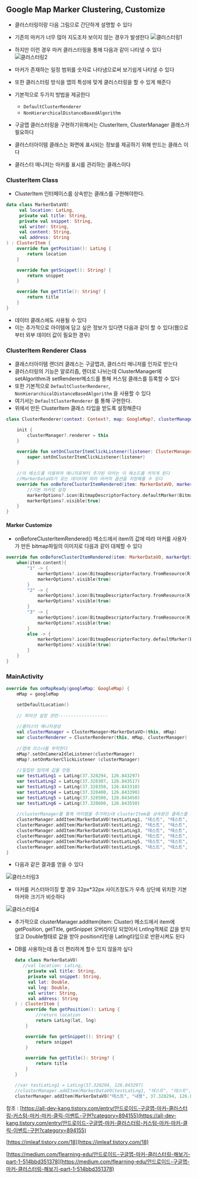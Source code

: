 ## Google Map Marker Clustering, Customize
- 클러스터링이랑 다음 그림으로 간단하게 설명할 수 있다
- 기존의 마커가 너무 많아 지도조차 보이지 않는 경우가 발생한다
![클러스터링1](image/클러스터링1.JPG)
- 하지만 이런 경우 마커 클러스터링을 통해 다음과 같이 나타낼 수 있다
![클러스터링2](image/클러스터링2.JPG)

- 마커가 존재하는 일정 범위를 숫자로 나타냄으로써 보기쉽게 나타낼 수 있다
- 또한 클러스터링 방식을 앱의 특성에 맞게 클러스터링을 할 수 있게 해준다
- 기본적으로 두가지 방법을 제공한다
	- `DefaultClusterRenderer`
	- `NonHierarchicalDistanceBasedAlgorithm` 

- 구글맵 클러스터링을 구현하기위해서는 ClusterItem, ClusterManager 클래스가필요하다
- 클러스터아이템 클래스는 화면에 표시되는 정보를 제공하기 위해 만드는 클래스 이다
- 클러스터 매니저는 마커를 표시를 관리하는 클래스이다

  
### ClusterItem Class
- ClusterItem 인터페이스를 상속받는 클래스를 구현해야한다.
```kotlin
data class MarkerDataVO(
     val location: LatLng,
     private val title: String,
     private val snippet: String,
     val writer: String,
     val content: String,
     val address: String
) : ClusterItem {
    override fun getPosition(): LatLng {
        return location
    }

    override fun getSnippet(): String? {
        return snippet
    }

    override fun getTitle(): String? {
        return title
    }
}
```
- 데이터 클래스에도 사용될 수 있다
- 이는 추가적으로 아이템에 담고 싶은 정보가 있다면 다음과 같이 할 수 있다(웹으로 부터 외부 데이터 값이 필요한 경우)

### ClusterItem Renderer Class
- 클래스터아이템 랜더러 클래스는 구글맵과, 클러스터 매니저를 인자로 받는다
- 클러스터링의 기능은 알로리즘, 렌더로 나뉘는데 ClusterManager에 setAlgorithm과 setRenderer메소드를 통해 커스텀 클래스를 등록할 수 있다
- 또한 기본적으로 `DefaultClusterRenderer`, `NonHierarchicalDistanceBasedAlgorithm` 을 사용할 수 있다
- 여기서는 `DefaultClusterRenderer` 를 통해 구현한다.
- 위에서 만든 ClusterItem 클래스 타입을 받도록 설정해준다

```kotlin
class ClusterRenderer(context: Context?, map: GoogleMap?, clusterManager: ClusterManager<MarkerDataVO>?): DefaultClusterRenderer<MarkerDataVO>(context, map, clusterManager) {

    init {
        clusterManager?.renderer = this
    }

    override fun setOnClusterItemClickListener(listener: ClusterManager.OnClusterItemClickListener<MarkerDataVO>?) {
        super.setOnClusterItemClickListener(listener)
    }
	
    //이 메소드를 이용하여 매니저로부터 추가된 마커는 이 메소드를 커치게 된다
    //MarkerDataVO가 갖는 데이터에 따라 마커의 옵션을 지정해줄 수 있다
    override fun onBeforeClusterItemRendered(item: MarkerDataVO, markerOptions: MarkerOptions) {
        //기본 마커로 설정
		markerOptions?.icon(BitmapDescriptorFactory.defaultMarker(BitmapDescriptorFactory.HUE_RED))
		markerOptions?.visible(true)
	}
}
```

#### Marker Customize

- onBeforeClusterItemRendered() 메소드에서 item의 값에 따라 마커를 사용자가 만든 bitmap파일의 이미지로 다음과 같이 대체할 수 있다

```kotlin
override fun onBeforeClusterItemRendered(item: MarkerDataVO, markerOptions: MarkerOptions) {
	when(item.content){
		"1" -> {
			markerOptions?.icon(BitmapDescriptorFactory.fromResource(R.drawable.ic_marker1))
			markerOptions?.visible(true)
		}
		"2" -> {
			markerOptions?.icon(BitmapDescriptorFactory.fromResource(R.drawable.ic_marker2))
			markerOptions?.visible(true)
		}
		"3" -> {
			markerOptions?.icon(BitmapDescriptorFactory.fromResource(R.drawable.ic_marker3))
			markerOptions?.visible(true)
		}
		else -> {
			markerOptions?.icon(BitmapDescriptorFactory.defaultMarker(BitmapDescriptorFactory.HUE_RED))
			markerOptions?.visible(true)
		}
	}
}
```



### MainActivity

```kotlin
override fun onMapReady(googleMap: GoogleMap) {
    mMap = googleMap

    setDefaultLocation()
    
    // 퍼미션 설정 관련-------------------
    
    //클러스터 매니저생성
	val clusterManager = ClusterManager<MarkerDataVO>(this, mMap)
	var clusterRenderer = ClusterRenderer(this, mMap, clusterManager)
    
    //맵에 리스너를 부착한다
	mMap?.setOnCameraIdleListener(clusterManager)
	mMap?.setOnMarkerClickListener (clusterManager)
    
    //밀집된 임의에 값을 만듬
	var testLatLng1 = LatLng(37.328294, 126.843297)
	var testLatLng2 = LatLng(37.328307, 126.843517)
	var testLatLng3 = LatLng(37.328350, 126.843310)
	var testLatLng4 = LatLng(37.328400, 126.843390)
	var testLatLng5 = LatLng(37.328500, 126.843450)
	var testLatLng6 = LatLng(37.328600, 126.843550)
    
	//clusterManager를 통해 아이템을 추가하는데 clusterItem을 상속받은 클래스를 통해 만들어준다
	clusterManager.addItem(MarkerDataVO(testLatLng1, "테스트", "테스트", "테스트", "1", "테스트"))
	clusterManager.addItem(MarkerDataVO(testLatLng2, "테스트", "테스트", "테스트", "2", "테스트"))
	clusterManager.addItem(MarkerDataVO(testLatLng3, "테스트", "테스트", "테스트", "2", "테스트"))
	clusterManager.addItem(MarkerDataVO(testLatLng4, "테스트", "테스트", "테스트", "3", "테스트"))
	clusterManager.addItem(MarkerDataVO(testLatLng5, "테스트", "테스트", "테스트", "3", "테스트"))
	clusterManager.addItem(MarkerDataVO(testLatLng6, "테스트", "테스트", "테스트", "5", "테스트"))
}
```

- 다음과 같은 결과를 얻을 수 있다

![클러스터링3](image/클러스터링3.JPG)



- 마커를 커스터마이징 할 경우 32px*32px 사이즈정도가 우측 상단에 위치한 기본마커와 크기가 비슷하다

![클러스터링4](image/클러스터링4.JPG)



- 추가적으로 clusterManager.addItem(item: Cluster) 메소드에서 item에 getPosition, getTitle, getSnippet 오버라이딩 되었어서 Lntlng객체로 값을 받지 않고 Double형태로 값을 받아 position리턴을 Latlng타입으로 반환시켜도 된다

- DB를 사용하는데 좀 더 편리하게 할수 있지 않을까 싶다

  ```kotlin
  data class MarkerDataVO(
  	 //val location: LatLng,
       private val title: String,
       private val snippet: String,
       val lat: Double,
       val lng: Double,
       val writer: String,
       val address: String
  ) : ClusterItem {
      override fun getPosition(): LatLng {
          //return location
          return LatLng(lat, lng)
      }
  
      override fun getSnippet(): String? {
          return snippet
      }
  
      override fun getTitle(): String? {
          return title
      }
  }
  ```

  ```kotlin
  //var testLatLng1 = LatLng(37.328294, 126.843297)
  //clusterManager.addItem(MarkerDataVO(testLatLng1, "테스트", "테스트", "테스트", "1", "테스트"))
  clusterManager.addItem(MarkerDataVO("테스트", "내용", 37.328294, 126.843297, "작성자", "주소"))
  ```

  



참조 : [https://all-dev-kang.tistory.com/entry/안드로이드-구글맵-마커-클러스터링-커스텀-마커-마커-클릭-이벤트-구현?category=894155](https://all-dev-kang.tistory.com/entry/안드로이드-구글맵-마커-클러스터링-커스텀-마커-마커-클릭-이벤트-구현?category=894155)

[https://imleaf.tistory.com/18](https://imleaf.tistory.com/18)

[https://medium.com/flearning-edu/안드로이드-구글맵-마커-클러스터링-해보기-part-1-514bbd351378](https://medium.com/flearning-edu/안드로이드-구글맵-마커-클러스터링-해보기-part-1-514bbd351378)































































































































